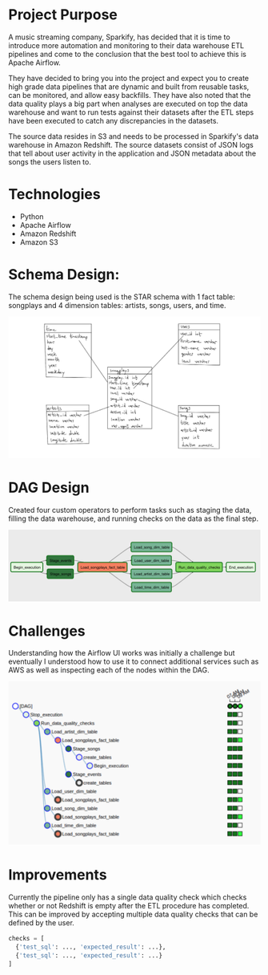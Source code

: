 # Project Purpose
A music streaming company, Sparkify, has decided that it is time to introduce more automation and monitoring to their data warehouse ETL pipelines and come to the conclusion that the best tool to achieve this is Apache Airflow.

They have decided to bring you into the project and expect you to create high grade data pipelines that are dynamic and built from reusable tasks, can be monitored, and allow easy backfills. They have also noted that the data quality plays a big part when analyses are executed on top the data warehouse and want to run tests against their datasets after the ETL steps have been executed to catch any discrepancies in the datasets.

The source data resides in S3 and needs to be processed in Sparkify's data warehouse in Amazon Redshift. The source datasets consist of JSON logs that tell about user activity in the application and JSON metadata about the songs the users listen to.

# Technologies
- Python
- Apache Airflow
- Amazon Redshift
- Amazon S3

# Schema Design:
The schema design being used is the STAR schema with 1 fact table: songplays and 4 dimension tables: artists, songs, users, and time.

![Schema Image](./star.png "Schema Image")

# DAG Design
Created four custom operators to perform tasks such as staging the data, filling the data warehouse, and running checks on the data as the final step. 

![DAG Image](./dag.png "DAG Image")

# Challenges
Understanding how the Airflow UI works was initially a challenge but eventually I understood how to use it to connect additional services such as AWS as well as inspecting each of the nodes within the DAG.

![Dag Nodes Image](./dag-nodes.png "Nodes Image")

# Improvements
Currently the pipeline only has a single data quality check which checks whether or not Redshift is empty after the ETL procedure has completed. This can be improved by accepting multiple data quality checks that can be defined by the user.
```python
checks = [
  {'test_sql': ..., 'expected_result': ...},
  {'test_sql': ..., 'expected_result': ...}
]
```
